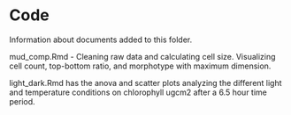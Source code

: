 # Code

Information about documents added to this folder.

mud_comp.Rmd - Cleaning raw data and calculating cell size. Visualizing cell count, top-bottom ratio, and morphotype with maximum dimension. 

light_dark.Rmd has the anova and scatter plots analyzing the different light and temperature conditions on chlorophyll ugcm2 after a 6.5 hour time period. 